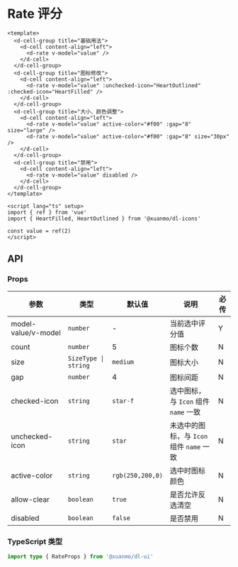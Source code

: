 # Rate 评分

```vue client=Mobile playground=MRate
<template>
  <d-cell-group title="基础用法">
    <d-cell content-align="left">
      <d-rate v-model="value" />
    </d-cell>
  </d-cell-group>
  <d-cell-group title="图标修改">
    <d-cell content-align="left">
      <d-rate v-model="value" :unchecked-icon="HeartOutlined" :checked-icon="HeartFilled" />
    </d-cell>
  </d-cell-group>
  <d-cell-group title="大小、颜色调整">
    <d-cell content-align="left">
      <d-rate v-model="value" active-color="#f00" :gap="8" size="large" />
      <d-rate v-model="value" active-color="#f00" :gap="8" size="30px" />
    </d-cell>
  </d-cell-group>
  <d-cell-group title="禁用">
    <d-cell content-align="left">
      <d-rate v-model="value" disabled />
    </d-cell>
  </d-cell-group>
</template>

<script lang="ts" setup>
import { ref } from 'vue'
import { HeartFilled, HeartOutlined } from '@xuanmo/dl-icons'

const value = ref(2)
</script>
```

## API

### Props

|参数|类型|默认值|说明|必传|
|----|---|-----|---|----|
|model-value/v-model|`number`|-|当前选中评分值|Y|
|count|`number`|5|图标个数|N|
|size|`SizeType \| string`|`medium`|图标大小|N|
|gap|`number`|4|图标间距|N|
|checked-icon|`string`|`star-f`|选中图标，与 `Icon` 组件 `name` 一致|N|
|unchecked-icon|`string`|`star`|未选中的图标，与 `Icon` 组件 `name` 一致|N|
|active-color|`string`|`rgb(250,200,0)`|选中时图标颜色|N|
|allow-clear|`boolean`|`true`|是否允许反选清空|N|
|disabled|`boolean`|`false`|是否禁用|N|

### TypeScript 类型

```typescript
import type { RateProps } from '@xuanmo/dl-ui'
```

